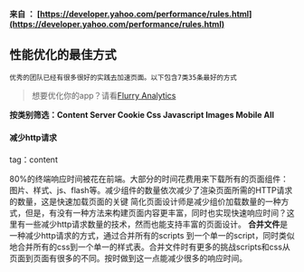 #### 来自 ： [https://developer.yahoo.com/performance/rules.html](https://developer.yahoo.com/performance/rules.html)

## 性能优化的最佳方式

    优秀的团队已经有很多很好的实践去加速页面。以下包含7类35条最好的方式

> 想要优化你的app？请看[Flurry Analytics](https://developer.yahoo.com/analytics/)

**按类别筛选：Content Server Cookie Css Javascript Images Mobile All**

#### 减少http请求
tag：content

80%的终端响应时间被花在前端。大部分的时间花费用来下载所有的页面组件：图片、样式、js、flash等。减少组件的数量依次减少了渲染页面所需的HTTP请求的数量，这是快速加载页面的关键
简化页面设计师是减少组价加载数量的一种方式，但是，有没有一种方法来构建页面内容更丰富，同时也实现快速响应时间？这里有一些减少http请求数量的技术，然而也能支持丰富的页面设计。
****合并文件****是一种减少http请求的方式，通过合并所有的scripts 到一个单一的script，同时类似地合并所有的css到一个单一的样式表。合并文件时有更多的挑战scripts和css从页面到页面有很多的不同。按时做到这一点能减少很多的响应时间。
